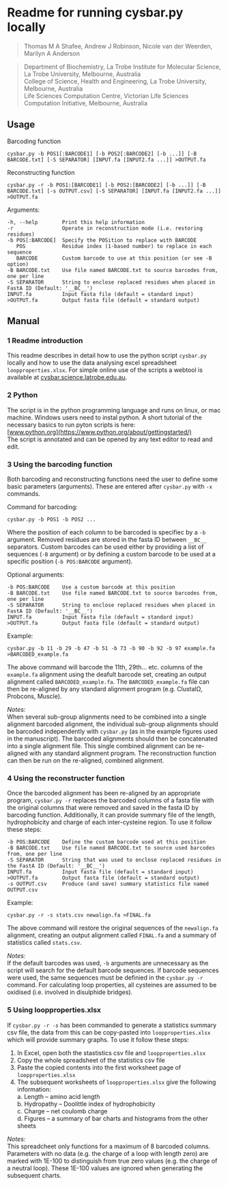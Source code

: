 Readme for running cysbar.py locally
====================================
>Thomas M A Shafee, Andrew J Robinson, Nicole van der Weerden, Marilyn A Anderson

>Department of Biochemistry, La Trobe Institute for Molecular Science, La Trobe University, Melbourne, Australia  
>College of Science, Health and Engineering, La Trobe University, Melbourne, Australia  
>Life Sciences Computation Centre, Victorian Life Sciences Computation Initiative, Melbourne, Australia


Usage
-----
Barcoding function
```
cysbar.py -b POS1[:BARCODE1] [-b POS2[:BARCODE2] [-b ...]] [-B BARCODE.txt] [-S SEPARATOR] [INPUT.fa [INPUT2.fa ...]] >OUTPUT.fa
```
Reconstructing function
```
cysbar.py -r -b POS1:[BARCODE1] [-b POS2:[BARCODE2] [-b ...]] [-B BARCODE.txt] [-s OUTPUT.csv] [-S SEPARATOR] [INPUT.fa [INPUT2.fa ...]] >OUTPUT.fa
```
Arguments:
```
-h, --help        Print this help information
-r                Operate in reconstruction mode (i.e. restoring residues)
-b POS[:BARCODE]  Specify the POSition to replace with BARCODE
   POS            Residue index (1-based number) to replace in each sequence
   BARCODE        Custom barcode to use at this position (or see -B option)
-B BARCODE.txt    Use file named BARCODE.txt to source barcodes from, one per line
-S SEPARATOR      String to enclose replaced residues when placed in FastA ID (Default: '__BC__')
INPUT.fa          Input fasta file (default = standard input)
>OUTPUT.fa        Output fasta file (default = standard output)
```

Manual
------

### 1 Readme introduction

This readme describes in detail how to use the python script `cysbar.py` locally and how to use the data analysing excel spreadsheet `loopproperties.xlsx`. For simple online use of the scripts a webtool is available at [cysbar.science.latrobe.edu.au](http://cysbar.science.latrobe.edu.au).


### 2 Python

The script is in the python programming language and runs on linux, or mac machine. Windows users need to instal python. A short tutorial of the necessary basics to run pyton scripts is here:  
[www.python.org](https://www.python.org/about/gettingstarted/)  
The script is annotated and can be opened by any text editor to read and edit.  


### 3 Using the barcoding function

Both barcoding and reconstructing functions need the user to define some basic parameters (arguments). These are entered after `cysbar.py` with `-x` commands.

Command for barcoding:
```
cysbar.py -b POS1 -b POS2 ...
```
Where the position of each column to be barcoded is specifiec by a `-b` argument. Removed residues are stored in the fasta ID between `__BC__` separators. Custom barcodes can be used either by providing a list of sequences (`-B` argument) or by defining a custom barcode to be used at a specific position (`-b POS:BARCODE` argument).

Optional arguments:
```
-b POS:BARCODE    Use a custom barcode at this position
-B BARCODE.txt    Use file named BARCODE.txt to source barcodes from, one per line
-S SEPARATOR      String to enclose replaced residues when placed in FastA ID (Default: '__BC__')
INPUT.fa          Input fasta file (default = standard input)
>OUTPUT.fa        Output fasta file (default = standard output)
```

Example:
```
cysbar.py -b 11 -b 29 -b 47 -b 51 -b 73 -b 90 -b 92 -b 97 example.fa >BARCODED_example.fa
```
The above command will barcode the 11th, 29th... etc. columns of the `example.fa` alignment using the deafult barcode set, creating an output alignment called `BARCODED_example.fa`. The `BARCODED_example.fa` file can then be re-aligned by any standard alignment program (e.g. ClustalΩ, Probcons, Muscle).

*Notes:*  
When several sub-group alignments need to be combined into a single alignment barcoded alignment, the individual sub-group alignments should be barcoded independently with `cysbar.py` (as in the example figures used in the manuscript).
The barcoded alignments should then be concatenated into a single alignment file. This single combined alignment can be re-aligned with any standard alignment program. The reconstruction function can then be run on the re-aligned, combined alignment.

### 4 Using the reconstructer function

Once the barcoded alignment has been re-aligned by an appropriate program, `cysbar.py -r` replaces the barcoded columns of a fasta file with the original columns that were removed and saved in the fasta ID by barcoding function. Additionally, it can provide summary file of the length, hydrophobicity and charge of each inter-cysteine region. To use it follow these steps:

```
-b POS:BARCODE    Define the custom barcode used at this position
-B BARCODE.txt    Use file named BARCODE.txt to source used barcodes from, one per line
-S SEPARATOR      String that was used to enclose replaced residues in the FastA ID (Default: '__BC__')
INPUT.fa          Input fasta file (default = standard input)
>OUTPUT.fa        Output fasta file (default = standard output)
-s OUTPUT.csv     Produce (and save) summary statistics file named OUTPUT.csv
```

Example:
```
cysbar.py -r -s stats.csv newalign.fa >FINAL.fa
```
The above command will restore the original sequences of the `newalign.fa` alignment, creating an output alignment called `FINAL.fa` and a summary of statistics called `stats.csv`.

*Notes:*  
If the default barcodes was used, `-b` arguments are unnecessary as the script will search for the default barcode sequences.
If barcode sequences were used, the same sequences must be definied in the `cysbar.py -r` command. For calculating loop properties, all cysteines are assumed to be oxidised (i.e. involved in disulphide bridges).


### 5 Using loopproperties.xlsx

If `cysbar.py -r -s` has been commanded to generate a statistics summary csv file, the data from this can be copy-pasted into `loopproperties.xlsx` which will provide summary graphs. To use it follow these steps:

1. In Excel, open both the stastistics csv file and `loopproperties.xlsx`
2. Copy the whole spreadsheet of the statistics csv file
3. Paste the copied contents into the first worksheet page of `loopproperties.xlsx`
4. The subsequent worksheets of `loopproperties.xlsx` give the following information:  
 a. Length – amino acid length  
 b. Hydropathy – Doolittle index of hydrophobicity  
 c. Charge – net coulomb charge  
 d. Figures – a summary of bar charts and histograms from the other sheets  

*Notes:*  
This spreadcheet only functions for a maximum of 8 barcoded columns. Parameters with no data (e.g. the charge of a loop with length zero) are marked with 1E-100 to distinguish from true zero values (e.g. the charge of a neutral loop). These 1E-100 values are ignored when generating the subsequent charts.
